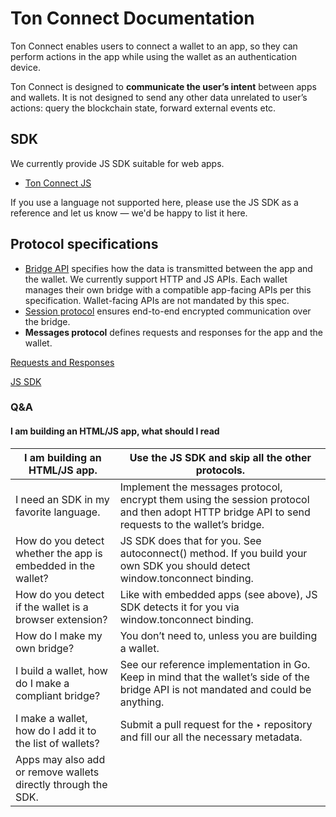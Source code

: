 # Ton Connect Documentation

Ton Connect enables users to connect a wallet to an app, so they can perform actions in the app while using the wallet as an authentication device.

Ton Connect is designed to **communicate the user’s intent** between apps and wallets. It is not designed to send any other data unrelated to user’s actions: query the blockchain state, forward external events etc.

## SDK

We currently provide JS SDK suitable for web apps.

* [Ton Connect JS](#TODO)

If you use a language not supported here, please use the JS SDK as a reference and let us know — we'd be happy to list it here.

## Protocol specifications

* [Bridge API](https://github.com/ton-connect/docs/blob/main/bridge.md) specifies how the data is transmitted between the app and the wallet. We currently support HTTP and JS APIs. Each wallet manages their own bridge with a compatible app-facing APIs per this specification. Wallet-facing APIs are not mandated by this spec.
* [Session protocol](session.md) ensures end-to-end encrypted communication over the bridge.
* **Messages protocol** defines requests and responses for the app and the wallet.





[Requests and Responses](https://github.com/ton-connect/docs/blob/main/requests-responses.md)

[JS SDK](https://github.com/ton-connect/sdk)

### Q&A

#### I am building an HTML/JS app, what should I read

| I am building an HTML/JS app. | Use the JS SDK and skip all the other protocols. |
| --- | --- |
| I need an SDK in my favorite language. | Implement the messages protocol, encrypt them using the session protocol and then adopt HTTP bridge API to send requests to the wallet’s bridge. |
| How do you detect whether the app is embedded in the wallet? | JS SDK does that for you. See autoconnect() method. If you build your own SDK you should detect window.tonconnect binding.  |
| How do you detect if the wallet is a browser extension? | Like with embedded apps (see above), JS SDK detects it for you via window.tonconnect binding. |
| How do I make my own bridge? | You don’t need to, unless you are building a wallet. |
| I build a wallet, how do I make a compliant bridge? | See our reference implementation in Go. Keep in mind that the wallet’s side of the bridge API is not mandated and could be anything. |
| I make a wallet, how do I add it to the list of wallets? | Submit a pull request for the ‣ repository and fill our all the necessary metadata.
Apps may also add or remove wallets directly through the SDK. |
